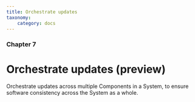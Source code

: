 ```yaml
---
title: Orchestrate updates
taxonomy:
    category: docs
---
```


### Chapter 7

# Orchestrate updates (preview)

Orchestrate updates across multiple Components in a System, to ensure software consistency across the System as a whole.
